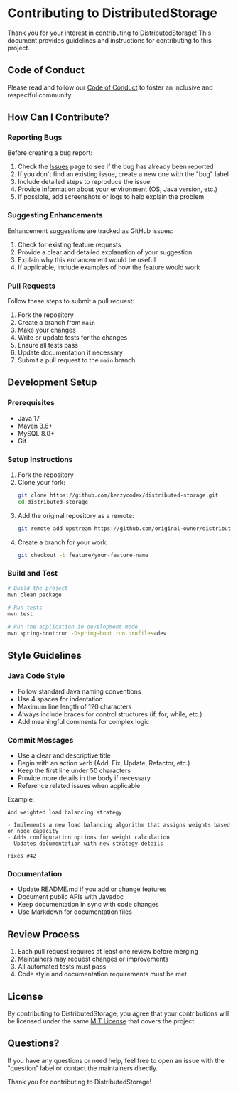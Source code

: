 # Contributing to DistributedStorage

Thank you for your interest in contributing to DistributedStorage! This document provides guidelines and instructions for contributing to this project.

## Code of Conduct

Please read and follow our [Code of Conduct](CODE_OF_CONDUCT.md) to foster an inclusive and respectful community.

## How Can I Contribute?

### Reporting Bugs

Before creating a bug report:

1. Check the [Issues](https://github.com/yourusername/distributed-storage/issues) page to see if the bug has already been reported
2. If you don't find an existing issue, create a new one with the "bug" label
3. Include detailed steps to reproduce the issue
4. Provide information about your environment (OS, Java version, etc.)
5. If possible, add screenshots or logs to help explain the problem

### Suggesting Enhancements

Enhancement suggestions are tracked as GitHub issues:

1. Check for existing feature requests
2. Provide a clear and detailed explanation of your suggestion
3. Explain why this enhancement would be useful
4. If applicable, include examples of how the feature would work

### Pull Requests

Follow these steps to submit a pull request:

1. Fork the repository
2. Create a branch from `main`
3. Make your changes
4. Write or update tests for the changes
5. Ensure all tests pass
6. Update documentation if necessary
7. Submit a pull request to the `main` branch

## Development Setup

### Prerequisites

- Java 17
- Maven 3.6+
- MySQL 8.0+
- Git

### Setup Instructions

1. Fork the repository
2. Clone your fork:
   ```bash
   git clone https://github.com/kenzycodex/distributed-storage.git
   cd distributed-storage
   ```
3. Add the original repository as a remote:
   ```bash
   git remote add upstream https://github.com/original-owner/distributed-storage.git
   ```
4. Create a branch for your work:
   ```bash
   git checkout -b feature/your-feature-name
   ```

### Build and Test

```bash
# Build the project
mvn clean package

# Run tests
mvn test

# Run the application in development mode
mvn spring-boot:run -Dspring-boot.run.profiles=dev
```

## Style Guidelines

### Java Code Style

- Follow standard Java naming conventions
- Use 4 spaces for indentation
- Maximum line length of 120 characters
- Always include braces for control structures (if, for, while, etc.)
- Add meaningful comments for complex logic

### Commit Messages

- Use a clear and descriptive title
- Begin with an action verb (Add, Fix, Update, Refactor, etc.)
- Keep the first line under 50 characters
- Provide more details in the body if necessary
- Reference related issues when applicable

Example:
```
Add weighted load balancing strategy

- Implements a new load balancing algorithm that assigns weights based on node capacity
- Adds configuration options for weight calculation
- Updates documentation with new strategy details

Fixes #42
```

### Documentation

- Update README.md if you add or change features
- Document public APIs with Javadoc
- Keep documentation in sync with code changes
- Use Markdown for documentation files

## Review Process

1. Each pull request requires at least one review before merging
2. Maintainers may request changes or improvements
3. All automated tests must pass
4. Code style and documentation requirements must be met

## License

By contributing to DistributedStorage, you agree that your contributions will be licensed under the same [MIT License](LICENSE) that covers the project.

## Questions?

If you have any questions or need help, feel free to open an issue with the "question" label or contact the maintainers directly.

Thank you for contributing to DistributedStorage!